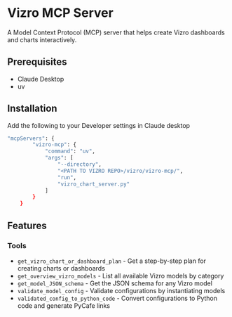 # Vizro MCP Server

A Model Context Protocol (MCP) server that helps create Vizro dashboards and charts interactively.

## Prerequisites

- Claude Desktop
- uv

## Installation

Add the following to your Developer settings in Claude desktop
```bash
"mcpServers": {
        "vizro-mcp": {
            "command": "uv",
            "args": [
                "--directory",
                "<PATH TO VIZRO REPO>/vizro/vizro-mcp/",
                "run",
                "vizro_chart_server.py"
            ]
        }
    }
```

## Features

### Tools

- `get_vizro_chart_or_dashboard_plan` - Get a step-by-step plan for creating charts or dashboards
- `get_overview_vizro_models` - List all available Vizro models by category
- `get_model_JSON_schema` - Get the JSON schema for any Vizro model
- `validate_model_config` - Validate configurations by instantiating models
- `validated_config_to_python_code` - Convert configurations to Python code and generate PyCafe links
